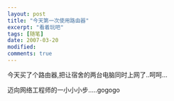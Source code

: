 ```yaml
---
layout: post
title: "今天第一次使用路由器"
excerpt: "看着玩吧"
tags: [随笔]
date: 2007-03-20
modified: 
comments: true
---
```



今天买了个路由器,把让宿舍的两台电脑同时上网了..呵呵...

迈向网络工程师的一小小小步.....gogogo

